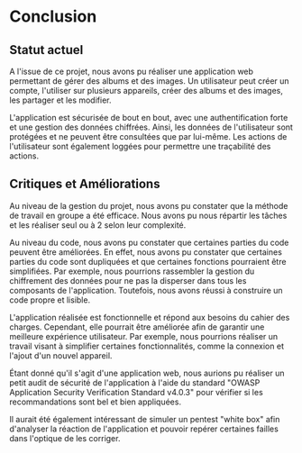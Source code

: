 
# Conclusion

## Statut actuel
A l'issue de ce projet, nous avons pu réaliser une application web permettant de gérer des albums et des images. Un utilisateur peut créer un compte, l'utiliser sur plusieurs appareils, créer des albums et des images, les partager et les modifier.

L'application est sécurisée de bout en bout, avec une authentification forte et une gestion des données chiffrées. Ainsi, les données de l'utilisateur sont protégées et ne peuvent être consultées que par lui-même. Les actions de l'utilisateur sont également loggées pour permettre une traçabilité des actions.

## Critiques et Améliorations
Au niveau de la gestion du projet, nous avons pu constater que la méthode de travail en groupe a été efficace. Nous avons pu nous répartir les tâches et les réaliser seul ou à 2 selon leur complexité.

Au niveau du code, nous avons pu constater que certaines parties du code peuvent être améliorées. En effet, nous avons pu constater que certaines parties du code sont dupliquées et que certaines fonctions pourraient être simplifiées. Par exemple, nous pourrions rassembler la gestion du chiffrement des données pour ne pas la disperser dans tous les composants de l'application. Toutefois, nous avons réussi à construire un code propre et lisible.

L'application réalisée est fonctionnelle et répond aux besoins du cahier des charges. Cependant, elle pourrait être améliorée afin de garantir une meilleure expérience utilisateur. Par exemple, nous pourrions réaliser un travail visant à simplifier certaines fonctionnalités, comme la connexion et l'ajout d'un nouvel appareil.

Étant donné qu'il s'agit d'une application web, nous aurions pu réaliser un petit audit de sécurité de l'application à l'aide du standard "OWASP Application Security Verification Standard v4.0.3" pour vérifier si les recommandations sont bel et bien appliquées.

Il aurait été également intéressant de simuler un pentest "white box" afin d'analyser la réaction de l'application et pouvoir repérer certaines failles dans l'optique de les corriger.
